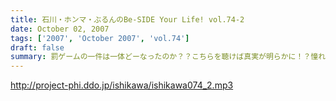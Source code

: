 ```yaml
---
title: 石川・ホンマ・ぶるんのBe-SIDE Your Life! vol.74-2
date: October 02, 2007
tags: ['2007', 'October 2007', 'vol.74']
draft: false
summary: 罰ゲームの一件は一体どーなったのか？？こちらを聴けば真実が明らかに！？憧れの５大ドームツアーは果たして決行されるや否や。NAMAE
---
```


http://project-phi.ddo.jp/ishikawa/ishikawa074_2.mp3
